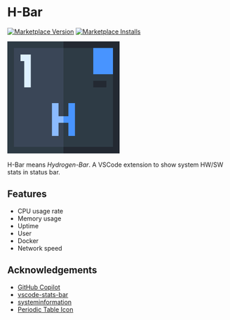 # H-Bar

[![Marketplace Version](https://img.shields.io/visual-studio-marketplace/v/zincnode.h-bar)](https://marketplace.visualstudio.com/items?itemName=zincnode.h-bar)
[![Marketplace Installs](https://img.shields.io/visual-studio-marketplace/d/zincnode.h-bar)](https://marketplace.visualstudio.com/items?itemName=zincnode.h-bar)

![logo](https://raw.githubusercontent.com/zincnode/H-Bar/main/images/icon-hydrogen.png)

H-Bar means *Hydrogen-Bar*. A VSCode extension to show system HW/SW stats in status bar.

## Features

- CPU usage rate
- Memory usage
- Uptime
- User
- Docker
- Network speed

## Acknowledgements

- [GitHub Copilot](https://github.com/features/copilot/)
- [vscode-stats-bar](https://github.com/njzydark/vscode-stats-bar)
- [systeminformation](https://github.com/sebhildebrandt/systeminformation)
- [Periodic Table Icon](https://www.flaticon.com/packs/periodic-table-52)
